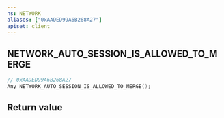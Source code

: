 ```yaml
---
ns: NETWORK
aliases: ["0xAADED99A6B268A27"]
apiset: client
---
```

## NETWORK_AUTO_SESSION_IS_ALLOWED_TO_MERGE

```c
// 0xAADED99A6B268A27
Any NETWORK_AUTO_SESSION_IS_ALLOWED_TO_MERGE();
```



## Return value